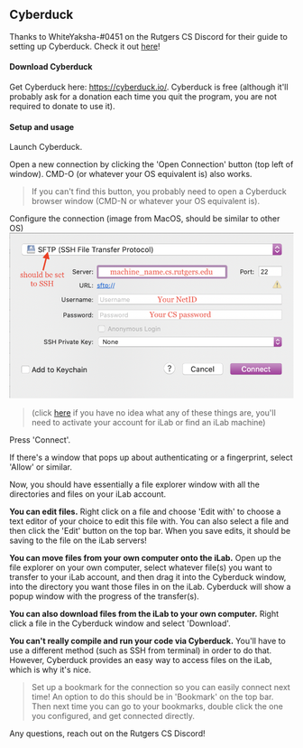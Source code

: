 ## Cyberduck

Thanks to WhiteYaksha-#0451 on the Rutgers CS Discord for their guide to setting up Cyberduck. Check it out [here](doc-files/cyberduck_tutorial.docx)!


#### Download Cyberduck
Get Cyberduck here: https://cyberduck.io/. Cyberduck is free (although it'll probably ask for a donation each time you quit the program, you are not required to donate to use it).

#### Setup and usage
Launch Cyberduck.

Open a new connection by clicking the 'Open Connection' button (top left of window). CMD-O (or whatever your OS equivalent is) also works.
> If you can't find this button, you probably need to open a Cyberduck browser window (CMD-N or whatever your OS equivalent is).

Configure the connection (image from MacOS, should be similar to other OS)
![Cyberduck setup image](images/cyberduck_setup.png)

> (click [here](getting-started.md) if you have no idea what any of these things are, you'll need to activate your account for iLab or find an iLab machine)

Press 'Connect'.

If there's a window that pops up about authenticating or a fingerprint, select 'Allow' or similar.

Now, you should have essentially a file explorer window with all the directories and files on your iLab account.

**You can edit files.** Right click on a file and choose 'Edit with' to choose a text editor of your choice to edit this file with. You can also select a file and then click the 'Edit' button on the top bar. When you save edits, it should be saving to the file on the iLab servers!

**You can move files from your own computer onto the iLab.** Open up the file explorer on your own computer, select whatever file(s) you want to transfer to your iLab account, and then drag it into the Cyberduck window, into the directory you want those files in on the iLab. Cyberduck will show a popup window with the progress of the transfer(s).

**You can also download files from the iLab to your own computer.** Right click a file in the Cyberduck window and select 'Download'.

**You can't really compile and run your code via Cyberduck.** You'll have to use a different method (such as SSH from terminal) in order to do that. However, Cyberduck provides an easy way to access files on the iLab, which is why it's nice.


> Set up a bookmark for the connection so you can easily connect next time! An option to do this should be in 'Bookmark' on the top bar. Then next time you can go to your bookmarks, double click the one you configured, and get connected directly.

Any questions, reach out on the Rutgers CS Discord!
